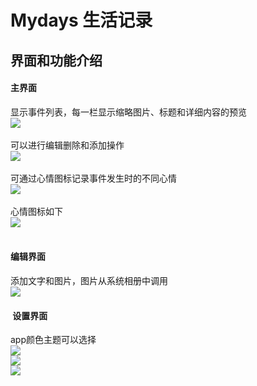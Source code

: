 # Mydays 生活记录
界面和功能介绍
 -----
#### 主界面
显示事件列表，每一栏显示缩略图片、标题和详细内容的预览<br>
![](https://github.com/labman010/Mydays/blob/master/gitpictures/3.png) <br><br>
可以进行编辑删除和添加操作<br>
![](https://github.com/labman010/Mydays/blob/master/gitpictures/4.png) <br><br>
可通过心情图标记录事件发生时的不同心情<br>
![](https://github.com/labman010/Mydays/blob/master/gitpictures/5.png) <br><br>
心情图标如下<br>
![](https://github.com/labman010/Mydays/blob/master/gitpictures/6.png) <br><br>
	
#### 编辑界面
添加文字和图片，图片从系统相册中调用<br>
![](https://github.com/labman010/Mydays/blob/master/gitpictures/7.png) <br>


####  设置界面
app颜色主题可以选择<br>
![](https://github.com/labman010/Mydays/blob/master/gitpictures/8.png) <br>
![](https://github.com/labman010/Mydays/blob/master/gitpictures/9.png) <br>
![](https://github.com/labman010/Mydays/blob/master/gitpictures/10.png) <br>

  

  
  
